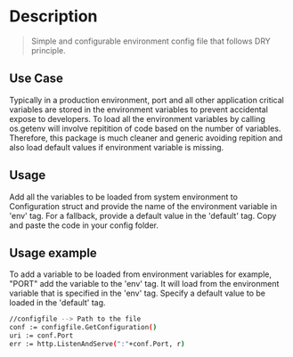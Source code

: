 # Description
> Simple and configurable environment config file that follows DRY principle.

## Use Case
Typically in a production environment, port and all other application critical variables are stored in the environment variables to prevent accidental expose to developers. To load all the environment variables by calling os.getenv will involve repitition of code based on the number of variables. Therefore, this package is much cleaner and generic avoiding repition and also load default values if environment variable is missing.

## Usage

 Add all the variables to be loaded from system environment to Configuration struct and provide the name of the environment variable in 'env' tag. For a fallback, provide a default value in the 'default' tag.
 Copy and paste the code in your config folder. 

## Usage example

To add a variable to be loaded from environment variables for example, "PORT" add the variable to the 'env' tag. It will load from the environment variable that is specified in the 'env' tag. Specify a default value to be loaded in the 'default' tag.

```sh
//configfile --> Path to the file
conf := configfile.GetConfiguration()
uri := conf.Port
err := http.ListenAndServe(":"+conf.Port, r)
```



